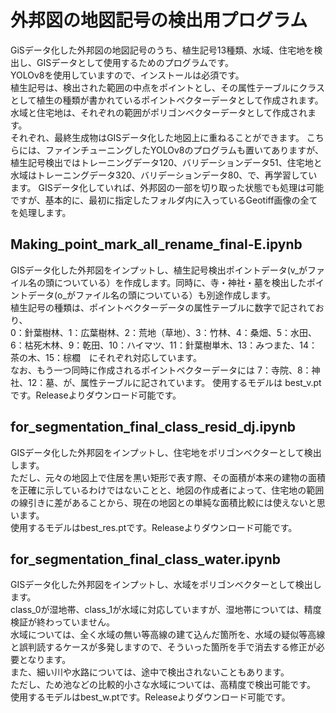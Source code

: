 # 外邦図の地図記号の検出用プログラム
GiSデータ化した外邦図の地図記号のうち、植生記号13種類、水域、住宅地を検出し、GISデータとして使用するためのプログラムです。    
YOLOv8を使用していますので、インストールは必須です。    
植生記号は、検出された範囲の中点をポイントとし、その属性テーブルにクラスとして植生の種類が書かれているポイントベクターデータとして作成されます。水域と住宅地は、それぞれの範囲がポリゴンベクターデータとして作成されます。    
それぞれ、最終生成物はGISデータ化した地図上に重ねることができます。
こちらには、ファインチューニングしたYOLOv8のプログラムも置いてありますが、植生記号検出ではトレーニングデータ120、バリデーションデータ51、住宅地と水域はトレーニングデータ320、バリデーションデータ80、で、再学習しています。
GISデータ化していれば、外邦図の一部を切り取った状態でも処理は可能ですが、基本的に、最初に指定したフォルダ内に入っているGeotiff画像の全てを処理します。

## Making_point_mark_all_rename_final-E.ipynb
GISデータ化した外邦図をインプットし、植生記号検出ポイントデータ(v_がファイル名の頭についている）を作成します。同時に、寺・神社・墓を検出したポイントデータ(o_がファイル名の頭についている）も別途作成します。    
植生記号の種類は、ポイントベクターデータの属性テーブルに数字で記されており、    
0：針葉樹林、1：広葉樹林、2：荒地（草地）、3：竹林、4：桑畑、5：水田、6：枯死木林、9：乾田、10：ハイマツ、11：針葉樹単木、13：みつまた、14：茶の木、15：棕櫚　にそれぞれ対応しています。    
なお、もう一つ同時に作成されるポイントベクターデータには
7：寺院、8：神社、12：墓、が、属性テーブルに記されています。
使用するモデルは
best_v.ptです。Releaseよりダウンロード可能です。

## for_segmentation_final_class_resid_dj.ipynb
GISデータ化した外邦図をインプットし、住宅地をポリゴンベクターとして検出します。    
ただし、元々の地図上で住居を黒い矩形で表す際、その面積が本来の建物の面積を正確に示しているわけではないことと、地図の作成者によって、住宅地の範囲の線引きに差があることから、現在の地図との単純な面積比較には使えないと思います。    
使用するモデルはbest_res.ptです。Releaseよりダウンロード可能です。

## for_segmentation_final_class_water.ipynb
GISデータ化した外邦図をインプットし、水域をポリゴンベクターとして検出します。   
class_0が湿地帯、class_1が水域に対応していますが、湿地帯については、精度検証が終わっていません。    
水域については、全く水域の無い等高線の建て込んだ箇所を、水域の疑似等高線と誤判読するケースが多発しますので、そういった箇所を手で消去する修正が必要となります。    
また、細い川や水路については、途中で検出されないこともあります。    
ただし、ため池などの比較的小さな水域については、高精度で検出可能です。    
使用するモデルはbest_w.ptです。Releaseよりダウンロード可能です。


